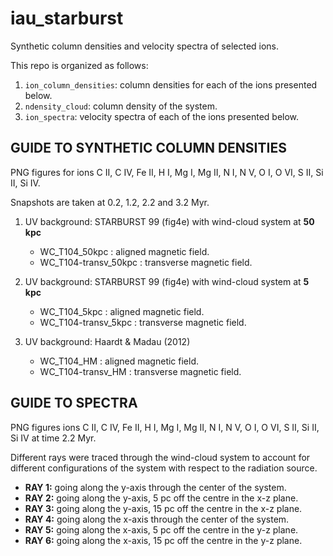 # iau_starburst
Synthetic column densities and velocity spectra of selected ions.

This repo is organized as follows:
1. `ion_column_densities`: column densities for each of the ions presented below.
2. `ndensity_cloud`: column density of the system.
3. `ion_spectra`: velocity spectra of each of the ions presented below.

## GUIDE TO SYNTHETIC COLUMN DENSITIES
PNG figures for ions C II, C IV, Fe II, H I, Mg I, Mg II, N I, N V, O I, O VI, S II, Si II, Si IV.

Snapshots are taken at 0.2, 1.2, 2.2 and 3.2 Myr.

1. UV background: STARBURST 99 (fig4e) with wind-cloud system at **50 kpc**
   - WC_T104_50kpc : aligned magnetic field.
   - WC_T104-transv_50kpc : transverse magnetic field.

2. UV background: STARBURST 99 (fig4e) with wind-cloud system at **5 kpc**
   - WC_T104_5kpc : aligned magnetic field.
   - WC_T104-transv_5kpc : transverse magnetic field.

3. UV background: Haardt & Madau (2012)
   - WC_T104_HM : aligned magnetic field.
   - WC_T104-transv_HM : transverse magnetic field.
  
## GUIDE TO SPECTRA
PNG figures ions C II, C IV, Fe II, H I, Mg I, Mg II, N I, N V, O I, O VI, S II, Si II, Si IV at time 2.2 Myr.

Different rays were traced through the wind-cloud system to account for different configurations of the system with respect to the radiation source.

- **RAY 1:** going along the y-axis through the center of the system.
- **RAY 2:** going along the y-axis, 5 pc off the centre in the x-z plane.
- **RAY 3:** going along the y-axis, 15 pc off the centre in the x-z plane.
- **RAY 4:** going along the x-axis through the center of the system.
- **RAY 5:** going along the x-axis, 5 pc off the centre in the y-z plane.
- **RAY 6:** going along the x-axis, 15 pc off the centre in the y-z plane.
